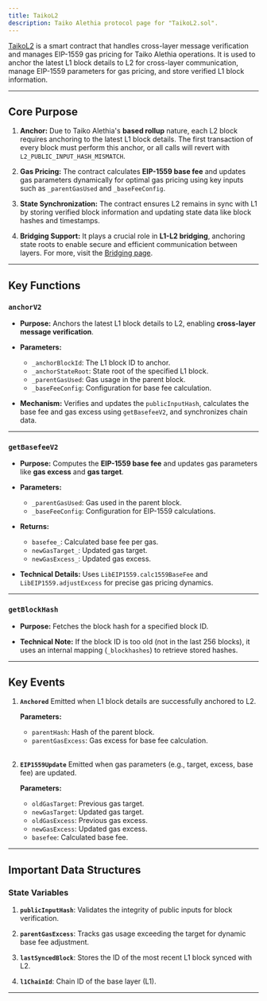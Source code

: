 ```yaml
---
title: TaikoL2
description: Taiko Alethia protocol page for "TaikoL2.sol".
---
```


[TaikoL2](https://github.com/taikoxyz/taiko-mono/blob/main/packages/protocol/contracts/layer2/based/TaikoL2.sol) is a smart contract that handles cross-layer message verification and manages EIP-1559 gas pricing for Taiko Alethia operations. It is used to anchor the latest L1 block details to L2 for cross-layer communication, manage EIP-1559 parameters for gas pricing, and store verified L1 block information.

---

## Core Purpose

1. **Anchor:**
   Due to Taiko Alethia's **based rollup** nature, each L2 block requires anchoring to the latest L1 block details. The first transaction of every block must perform this anchor, or all calls will revert with `L2_PUBLIC_INPUT_HASH_MISMATCH`.

2. **Gas Pricing:**
   The contract calculates **EIP-1559 base fee** and updates gas parameters dynamically for optimal gas pricing using key inputs such as `_parentGasUsed` and `_baseFeeConfig`.

3. **State Synchronization:**
   The contract ensures L2 remains in sync with L1 by storing verified block information and updating state data like block hashes and timestamps.

4. **Bridging Support:**
   It plays a crucial role in **L1-L2 bridging**, anchoring state roots to enable secure and efficient communication between layers. For more, visit the [Bridging page](/taiko-alethia-protocol/bridging).

---

## Key Functions

### `anchorV2`

- **Purpose:**
  Anchors the latest L1 block details to L2, enabling **cross-layer message verification**.

- **Parameters:**

  - `_anchorBlockId`: The L1 block ID to anchor.
  - `_anchorStateRoot`: State root of the specified L1 block.
  - `_parentGasUsed`: Gas usage in the parent block.
  - `_baseFeeConfig`: Configuration for base fee calculation.

- **Mechanism:**
  Verifies and updates the `publicInputHash`, calculates the base fee and gas excess using `getBasefeeV2`, and synchronizes chain data.

---

### `getBasefeeV2`

- **Purpose:**
  Computes the **EIP-1559 base fee** and updates gas parameters like **gas excess** and **gas target**.

- **Parameters:**

  - `_parentGasUsed`: Gas used in the parent block.
  - `_baseFeeConfig`: Configuration for EIP-1559 calculations.

- **Returns:**

  - `basefee_`: Calculated base fee per gas.
  - `newGasTarget_`: Updated gas target.
  - `newGasExcess_`: Updated gas excess.

- **Technical Details:**
  Uses `LibEIP1559.calc1559BaseFee` and `LibEIP1559.adjustExcess` for precise gas pricing dynamics.

---

### `getBlockHash`

- **Purpose:**
  Fetches the block hash for a specified block ID.

- **Technical Note:**
  If the block ID is too old (not in the last 256 blocks), it uses an internal mapping (`_blockhashes`) to retrieve stored hashes.

---

## Key Events

1. **`Anchored`**
   Emitted when L1 block details are successfully anchored to L2.

   **Parameters:**

   - `parentHash`: Hash of the parent block.
   - `parentGasExcess`: Gas excess for base fee calculation.
     <br/><br/>

2. **`EIP1559Update`**
   Emitted when gas parameters (e.g., target, excess, base fee) are updated.

   **Parameters:**

   - `oldGasTarget`: Previous gas target.
   - `newGasTarget`: Updated gas target.
   - `oldGasExcess`: Previous gas excess.
   - `newGasExcess`: Updated gas excess.
   - `basefee`: Calculated base fee.

---

## Important Data Structures

### State Variables

1. **`publicInputHash`**:
   Validates the integrity of public inputs for block verification.

2. **`parentGasExcess`**:
   Tracks gas usage exceeding the target for dynamic base fee adjustment.

3. **`lastSyncedBlock`**:
   Stores the ID of the most recent L1 block synced with L2.

4. **`l1ChainId`**:
   Chain ID of the base layer (L1).

---
